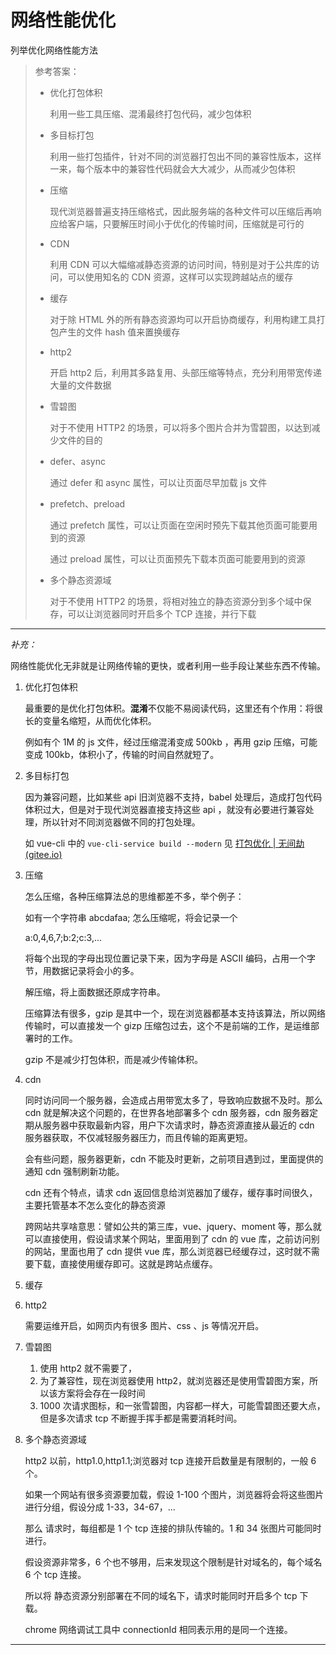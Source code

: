 # 网络性能优化
列举优化网络性能方法

> 参考答案：
>
> - 优化打包体积
>
>   利用一些工具压缩、混淆最终打包代码，减少包体积
>
> - 多目标打包
>
>   利用一些打包插件，针对不同的浏览器打包出不同的兼容性版本，这样一来，每个版本中的兼容性代码就会大大减少，从而减少包体积
>
> - 压缩
>
>   现代浏览器普遍支持压缩格式，因此服务端的各种文件可以压缩后再响应给客户端，只要解压时间小于优化的传输时间，压缩就是可行的
>
> - CDN
>
>   利用 CDN 可以大幅缩减静态资源的访问时间，特别是对于公共库的访问，可以使用知名的 CDN 资源，这样可以实现跨越站点的缓存
>
> - 缓存
>
>   对于除 HTML 外的所有静态资源均可以开启协商缓存，利用构建工具打包产生的文件 hash 值来置换缓存
>
> - http2
>
>   开启 http2 后，利用其多路复用、头部压缩等特点，充分利用带宽传递大量的文件数据
>
> - 雪碧图
>
>   对于不使用 HTTP2 的场景，可以将多个图片合并为雪碧图，以达到减少文件的目的
>
> - defer、async
>
>   通过 defer 和 async 属性，可以让页面尽早加载 js 文件
>
> - prefetch、preload
>
>   通过 prefetch 属性，可以让页面在空闲时预先下载其他页面可能要用到的资源
>
>   通过 preload 属性，可以让页面预先下载本页面可能要用到的资源
>
> - 多个静态资源域
>
>   对于不使用 HTTP2 的场景，将相对独立的静态资源分到多个域中保存，可以让浏览器同时开启多个 TCP 连接，并行下载

------

*补充：*

网络性能优化无非就是让网络传输的更快，或者利用一些手段让某些东西不传输。

1. 优化打包体积

   最重要的是优化打包体积。**混淆**不仅能不易阅读代码，这里还有个作用：将很长的变量名缩短，从而优化体积。

   例如有个 1M 的 js 文件，经过压缩混淆变成 500kb ，再用 gzip 压缩，可能变成 100kb，体积小了，传输的时间自然就短了。

2. 多目标打包

   因为兼容问题，比如某些 api 旧浏览器不支持，babel 处理后，造成打包代码体积过大，但是对于现代浏览器直接支持这些 api ，就没有必要进行兼容处理，所以针对不同浏览器做不同的打包处理。

   如 vue-cli 中的 `vue-cli-service build --modern` 见  [打包优化 | 无间劫 (gitee.io)](/quweiqian/duyi/frontend-training-master/vue26.html#启用现代模式)

3. 压缩

   怎么压缩，各种压缩算法总的思维都差不多，举个例子：

   如有一个字符串 abcdafaa; 怎么压缩呢，将会记录一个

   a:0,4,6,7;b:2;c:3,...

   将每个出现的字母出现位置记录下来，因为字母是 ASCII 编码，占用一个字节，用数据记录将会小的多。

   解压缩，将上面数据还原成字符串。

   压缩算法有很多，gzip 是其中一个，现在浏览器都基本支持该算法，所以网络传输时，可以直接发一个 gizp 压缩包过去，这个不是前端的工作，是运维部署时的工作。

   gzip 不是减少打包体积，而是减少传输体积。

4. cdn

   同时访问同一个服务器，会造成占用带宽太多了，导致响应数据不及时。那么 cdn 就是解决这个问题的，在世界各地部署多个 cdn 服务器，cdn 服务器定期从服务器中获取最新内容，用户下次请求时，静态资源直接从最近的 cdn 服务器获取，不仅减轻服务器压力，而且传输的距离更短。

   会有些问题，服务器更新，cdn 不能及时更新，之前项目遇到过，里面提供的通知 cdn 强制刷新功能。

   cdn 还有个特点，请求 cdn 返回信息给浏览器加了缓存，缓存事时间很久，主要托管基本不怎么变化的静态资源

   跨网站共享啥意思：譬如公共的第三库，vue、jquery、moment 等，那么就可以直接使用，假设请求某个网站，里面用到了 cdn 的 vue 库，之前访问别的网站，里面也用了 cdn 提供 vue 库，那么浏览器已经缓存过，这时就不需要下载，直接使用缓存即可。这就是跨站点缓存。

5. 缓存

6. http2

   需要运维开启，如网页内有很多 图片、css 、js 等情况开启。

7. 雪碧图

   1. 使用 http2 就不需要了，
   2. 为了兼容性，现在浏览器使用 http2，就浏览器还是使用雪碧图方案，所以该方案将会存在一段时间
   3. 1000 次请求图标，和一张雪碧图，内容都一样大，可能雪碧图还要大点，但是多次请求 tcp 不断握手挥手都是需要消耗时间。

8. 多个静态资源域

   http2 以前，http1.0,http1.1;浏览器对 tcp 连接开启数量是有限制的，一般 6 个。

   如果一个网站有很多资源要加载，假设 1-100 个图片，浏览器将会将这些图片进行分组，假设分成 1-33，34-67，...

   那么 请求时，每组都是 1 个 tcp 连接的排队传输的。1 和 34 张图片可能同时进行。

   假设资源非常多，6 个也不够用，后来发现这个限制是针对域名的，每个域名 6 个 tcp 连接。

   所以将 静态资源分别部署在不同的域名下，请求时能同时开启多个 tcp 下载。

   chrome 网络调试工具中 connectionId 相同表示用的是同一个连接。

   











-----

